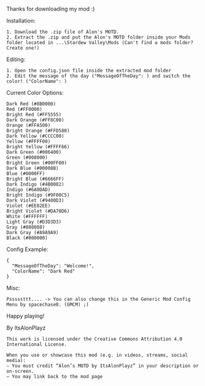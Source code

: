 Thanks for downloading my mod :)

Installation:

    1. Download the .zip file of Alon's MOTD.
    2. Extract the .zip and put the Alon's MOTD folder inside your Mods folder located in ...\Stardew Valley\Mods (Can't find a mods folder? Create one!)

Editing:
```
1. Open the config.json file inside the extracted mod folder
2. Edit the message of the day ("MessageOfTheDay": ) and switch the color! ("ColorName": )
```
Current Color Options:
```
Dark Red (#8B0000)
Red (#FF0000)
Bright Red (#FF5555)
Dark Orange (#FF8C00)
Orange (#FFA500)
Bright Orange (#FFD580)
Dark Yellow (#CCCC00)
Yellow (#FFFF00)
Bright Yellow (#FFFF66)
Dark Green (#006400)
Green (#008000)
Bright Green (#00FF00)
Dark Blue (#00008B)
Blue (#0000FF)
Bright Blue (#6666FF)
Dark Indigo (#4B0082)
Indigo (#6A0DAD)
Bright Indigo (#9F00C5)
Dark Violet (#9400D3)
Violet (#EE82EE)
Bright Violet (#DA70D6)
White (#FFFFFF)
Light Gray (#D3D3D3)
Gray (#808080)
Dark Gray (#A9A9A9)
Black (#000000)
```

Config Example:
```
{
  "MessageOfTheDay": "Welcome!",
  "ColorName": "Dark Red"
}
```
Misc:
```
Psssssttt.... -> You can also change this in the Generic Mod Config Menu by spacechase0. (GMCM) ;)
```
Happy playing!

By ItsAlonPlayz

```
This work is licensed under the Creative Commons Attribution 4.0 International License.

When you use or showcase this mod (e.g. in videos, streams, social media):
– You must credit “Alon’s MOTD by ItsAlonPlayz” in your description or on-screen.
– You may link back to the mod page
```
